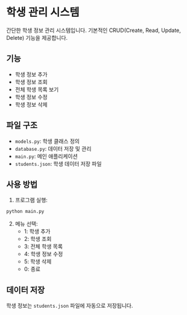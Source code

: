 # 학생 관리 시스템

간단한 학생 정보 관리 시스템입니다. 기본적인 CRUD(Create, Read, Update, Delete) 기능을 제공합니다.

## 기능

- 학생 정보 추가
- 학생 정보 조회
- 전체 학생 목록 보기
- 학생 정보 수정
- 학생 정보 삭제

## 파일 구조

- `models.py`: 학생 클래스 정의
- `database.py`: 데이터 저장 및 관리
- `main.py`: 메인 애플리케이션
- `students.json`: 학생 데이터 저장 파일

## 사용 방법

1. 프로그램 실행:
```bash
python main.py
```

2. 메뉴 선택:
   - 1: 학생 추가
   - 2: 학생 조회
   - 3: 전체 학생 목록
   - 4: 학생 정보 수정
   - 5: 학생 삭제
   - 0: 종료

## 데이터 저장

학생 정보는 `students.json` 파일에 자동으로 저장됩니다. 